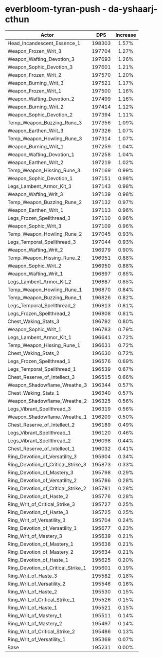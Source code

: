 # everbloom-tyran-push - da-yshaarj-cthun
| Actor | DPS | Increase |
|---|:---:|:---:|
|Head_Incandescent_Essence_1|198303|1.57%|
|Weapon_Frozen_Writ_3|197704|1.27%|
|Weapon_Wafting_Devotion_3|197693|1.26%|
|Weapon_Sophic_Devotion_3|197601|1.21%|
|Weapon_Frozen_Writ_2|197570|1.20%|
|Weapon_Burning_Writ_3|197521|1.17%|
|Weapon_Frozen_Writ_1|197500|1.16%|
|Weapon_Wafting_Devotion_2|197499|1.16%|
|Weapon_Burning_Writ_2|197414|1.12%|
|Weapon_Sophic_Devotion_2|197394|1.11%|
|Temp_Weapon_Buzzing_Rune_3|197356|1.09%|
|Weapon_Earthen_Writ_3|197326|1.07%|
|Temp_Weapon_Howling_Rune_3|197314|1.07%|
|Weapon_Burning_Writ_1|197259|1.04%|
|Weapon_Wafting_Devotion_1|197258|1.04%|
|Weapon_Earthen_Writ_2|197219|1.02%|
|Temp_Weapon_Hissing_Rune_3|197169|0.99%|
|Weapon_Sophic_Devotion_1|197151|0.98%|
|Legs_Lambent_Armor_Kit_3|197143|0.98%|
|Weapon_Wafting_Writ_3|197139|0.98%|
|Temp_Weapon_Buzzing_Rune_2|197132|0.97%|
|Weapon_Earthen_Writ_1|197113|0.96%|
|Legs_Frozen_Spellthread_3|197110|0.96%|
|Weapon_Sophic_Writ_3|197109|0.96%|
|Temp_Weapon_Howling_Rune_2|197045|0.93%|
|Legs_Temporal_Spellthread_3|197044|0.93%|
|Weapon_Wafting_Writ_2|196979|0.90%|
|Temp_Weapon_Hissing_Rune_2|196951|0.88%|
|Weapon_Sophic_Writ_2|196950|0.88%|
|Weapon_Wafting_Writ_1|196897|0.85%|
|Legs_Lambent_Armor_Kit_2|196887|0.85%|
|Temp_Weapon_Howling_Rune_1|196870|0.84%|
|Temp_Weapon_Buzzing_Rune_1|196826|0.82%|
|Legs_Temporal_Spellthread_2|196813|0.81%|
|Legs_Frozen_Spellthread_2|196808|0.81%|
|Chest_Waking_Stats_3|196792|0.80%|
|Weapon_Sophic_Writ_1|196783|0.79%|
|Legs_Lambent_Armor_Kit_1|196641|0.72%|
|Temp_Weapon_Hissing_Rune_1|196631|0.72%|
|Chest_Waking_Stats_2|196630|0.72%|
|Legs_Frozen_Spellthread_1|196576|0.69%|
|Legs_Temporal_Spellthread_1|196539|0.67%|
|Chest_Reserve_of_Intellect_3|196515|0.66%|
|Weapon_Shadowflame_Wreathe_3|196344|0.57%|
|Chest_Waking_Stats_1|196340|0.57%|
|Weapon_Shadowflame_Wreathe_2|196325|0.56%|
|Legs_Vibrant_Spellthread_3|196319|0.56%|
|Weapon_Shadowflame_Wreathe_1|196209|0.50%|
|Chest_Reserve_of_Intellect_2|196189|0.49%|
|Legs_Vibrant_Spellthread_1|196120|0.46%|
|Legs_Vibrant_Spellthread_2|196098|0.44%|
|Chest_Reserve_of_Intellect_1|196032|0.41%|
|Ring_Devotion_of_Versatility_3|195904|0.34%|
|Ring_Devotion_of_Critical_Strike_3|195873|0.33%|
|Ring_Devotion_of_Mastery_3|195798|0.29%|
|Ring_Devotion_of_Versatility_2|195786|0.28%|
|Ring_Devotion_of_Critical_Strike_2|195781|0.28%|
|Ring_Devotion_of_Haste_2|195776|0.28%|
|Ring_Writ_of_Critical_Strike_3|195727|0.25%|
|Ring_Devotion_of_Haste_3|195725|0.25%|
|Ring_Writ_of_Versatility_3|195704|0.24%|
|Ring_Devotion_of_Versatility_1|195677|0.23%|
|Ring_Writ_of_Mastery_3|195639|0.21%|
|Ring_Devotion_of_Mastery_1|195638|0.21%|
|Ring_Devotion_of_Mastery_2|195634|0.21%|
|Ring_Devotion_of_Haste_1|195625|0.20%|
|Ring_Devotion_of_Critical_Strike_1|195601|0.19%|
|Ring_Writ_of_Haste_3|195582|0.18%|
|Ring_Writ_of_Versatility_2|195546|0.16%|
|Ring_Writ_of_Haste_2|195530|0.15%|
|Ring_Writ_of_Critical_Strike_1|195526|0.15%|
|Ring_Writ_of_Haste_1|195521|0.15%|
|Ring_Writ_of_Mastery_1|195511|0.14%|
|Ring_Writ_of_Mastery_2|195497|0.14%|
|Ring_Writ_of_Critical_Strike_2|195486|0.13%|
|Ring_Writ_of_Versatility_1|195369|0.07%|
|Base|195231|0.00%|
